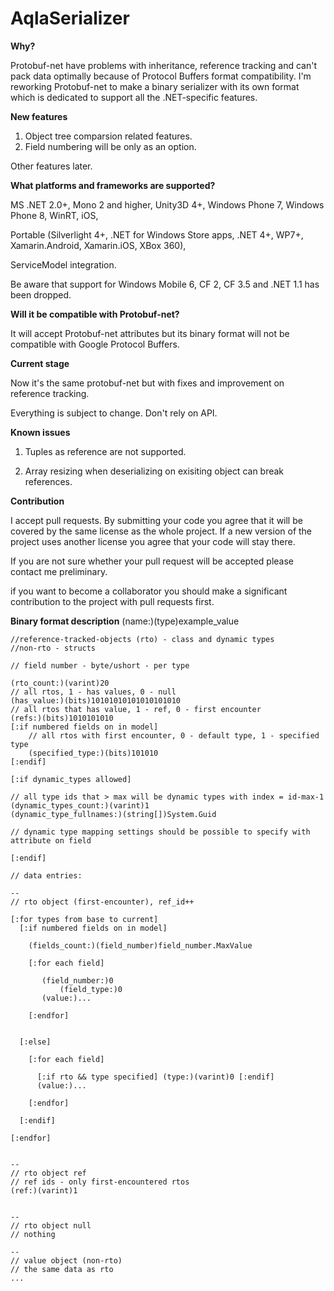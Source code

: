 AqlaSerializer
==============

<b>Why?</b>

Protobuf-net have problems with inheritance, reference tracking and can't pack data optimally because of Protocol Buffers format compatibility. I'm reworking Protobuf-net to make a binary serializer with its own format which is dedicated to support all the .NET-specific features. 

<b>New features</b>

1. Object tree comparsion related features. 
2. Field numbering will be only as an option.

Other features later.

<b>What platforms and frameworks are supported? </b>

MS .NET 2.0+, Mono 2 and higher, Unity3D 4+, Windows Phone 7, Windows Phone 8, WinRT, iOS, 

Portable (Silverlight 4+, .NET for Windows Store apps, .NET 4+, WP7+, Xamarin.Android, Xamarin.iOS, XBox 360),

ServiceModel integration.

Be aware that support for Windows Mobile 6, CF 2, CF 3.5 and .NET 1.1 has been dropped.

<b>Will it be compatible with Protobuf-net? </b>

It will accept Protobuf-net attributes but its binary format will not be compatible with Google Protocol Buffers.

<b>Current stage</b>

Now it's the same protobuf-net but with fixes and improvement on reference tracking.

Everything is subject to change. Don't rely on API.

<b>Known issues</b>

1. Tuples as reference are not supported.

2. Array resizing when deserializing on exisiting object can break references.

<b>Contribution</b>

I accept pull requests. By submitting your code you agree that it will be covered by the same license as the whole project. If a new version of the project uses another license you agree that your code will stay there.

If you are not sure whether your pull request will be accepted please contact me preliminary.

if you want to become a collaborator you should make a significant contribution to the project with pull requests first.

<b>Binary format description</b> (name:)(type)example_value


	//reference-tracked-objects (rto) - class and dynamic types
	//non-rto - structs
	
	// field number - byte/ushort - per type
	
	(rto_count:)(varint)20
	// all rtos, 1 - has values, 0 - null
	(has_value:)(bits)10101010101010101010
	// all rtos that has value, 1 - ref, 0 - first encounter
	(refs:)(bits)1010101010
	[:if numbered fields on in model]
	    // all rtos with first encounter, 0 - default type, 1 - specified type
	    (specified_type:)(bits)101010
	[:endif]
	
	[:if dynamic_types allowed]
	
	// all type ids that > max will be dynamic types with index = id-max-1
	(dynamic_types_count:)(varint)1
	(dynamic_type_fullnames:)(string[])System.Guid
	
	// dynamic type mapping settings should be possible to specify with attribute on field
	
	[:endif]
	
	// data entries:
	
	--
	// rto object (first-encounter), ref_id++

	[:for types from base to current]
	  [:if numbered fields on in model]
	    
	    (fields_count:)(field_number)field_number.MaxValue
	    
	    [:for each field]

	       (field_number:)0
       	       (field_type:)0
	       (value:)...
	
	    [:endfor]
	
	    
	  [:else]
	
	    [:for each field]

	      [:if rto && type specified] (type:)(varint)0 [:endif]	
	      (value:)...
	
	    [:endfor]
	
	  [:endif]
	  
	[:endfor]
	
	
	--
	// rto object ref
	// ref ids - only first-encountered rtos 
	(ref:)(varint)1
	
	
	--
	// rto object null
	// nothing
	
	--
	// value object (non-rto)
	// the same data as rto
	...
